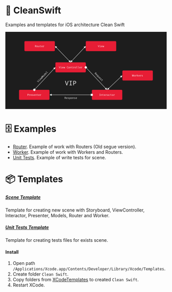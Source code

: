 # 🧬 CleanSwift

Examples and templates for iOS architecture Clean Swift

![Clean Swift Scheme](https://github.com/AlekseyPleshkov/CleanSwift/blob/master/Resources/cleanswift.jpg?raw=true)

# 🗄 Examples

* [Router](https://github.com/AlekseyPleshkov/CleanSwift/tree/master/Examples/CleanSwiftRouter). Example of work with Routers (Old segue version). 
* [Worker](https://github.com/AlekseyPleshkov/CleanSwift/tree/master/Examples/CleanSwiftWorker). Example of work with Workers and Routers.
* [Unit Tests](https://github.com/AlekseyPleshkov/CleanSwift/tree/master/Examples/CleanSwiftTests). Example of write tests for scene.

# 📦 Templates

##### [Scene Template](https://github.com/AlekseyPleshkov/CleanSwift/tree/master/XCodeTemplates/Clean%20Swift%20Scene.xctemplate)
Template for creating new scene with Storyboard, ViewController, Interactor, Presenter, Models, Router and Worker.

##### [Unit Tests Template](https://github.com/AlekseyPleshkov/CleanSwift/tree/master/XCodeTemplates/Clean%20Swift%20Tests.xctemplate)
Template for creating tests files for exists scene.

#### Install

1) Open path `/Applications/Xcode.app/Contents/Developer/Library/Xcode/Templates`. 
2) Create folder `Clean Swift`.
3) Copy folders from [XCodeTemplates](https://github.com/AlekseyPleshkov/CleanSwift/tree/master/XCodeTemplates) to created `Clean Swift`.
4) Restart XCode.

